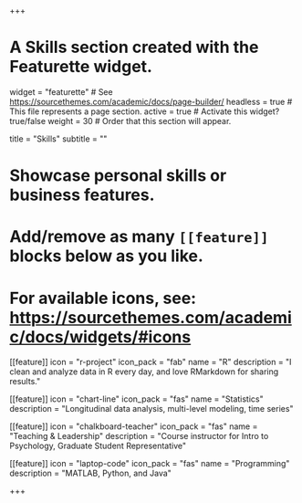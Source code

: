 +++
# A Skills section created with the Featurette widget.
widget = "featurette"  # See https://sourcethemes.com/academic/docs/page-builder/
headless = true  # This file represents a page section.
active = true  # Activate this widget? true/false
weight = 30  # Order that this section will appear.

title = "Skills"
subtitle = ""

# Showcase personal skills or business features.
# 
# Add/remove as many `[[feature]]` blocks below as you like.
# 
# For available icons, see: https://sourcethemes.com/academic/docs/widgets/#icons

[[feature]]
  icon = "r-project"
  icon_pack = "fab"
  name = "R"
  description = "I clean and analyze data in R every day, and love RMarkdown for sharing results."
  
[[feature]]
  icon = "chart-line"
  icon_pack = "fas"
  name = "Statistics"
  description = "Longitudinal data analysis, multi-level modeling, time series"  
  
[[feature]]
  icon = "chalkboard-teacher"
  icon_pack = "fas"
  name = "Teaching & Leadership"
  description = "Course instructor for Intro to Psychology, Graduate Student Representative"
  
[[feature]]
  icon = "laptop-code"
  icon_pack = "fas"
  name = "Programming"
  description = "MATLAB, Python, and Java"

+++
